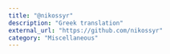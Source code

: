 ```yaml
---
title: "@nikossyr"
description: "Greek translation"
external_url: "https://github.com/nikossyr"
category: "Miscellaneous"
---
```


